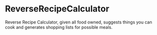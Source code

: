 ReverseRecipeCalculator
=======================

Reverse Recipe Calculator, given all food owned, suggests things you can cook and generates shopping lists for possible meals.

